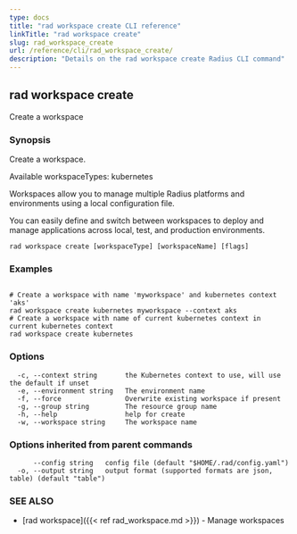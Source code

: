 ```yaml
---
type: docs
title: "rad workspace create CLI reference"
linkTitle: "rad workspace create"
slug: rad_workspace_create
url: /reference/cli/rad_workspace_create/
description: "Details on the rad workspace create Radius CLI command"
---
```

## rad workspace create

Create a workspace

### Synopsis

Create a workspace.

Available workspaceTypes: kubernetes

Workspaces allow you to manage multiple Radius platforms and environments using a local configuration file. 

You can easily define and switch between workspaces to deploy and manage applications across local, test, and production environments.

```
rad workspace create [workspaceType] [workspaceName] [flags]
```

### Examples

```

# Create a workspace with name 'myworkspace' and kubernetes context 'aks'
rad workspace create kubernetes myworkspace --context aks
# Create a workspace with name of current kubernetes context in current kubernetes context
rad workspace create kubernetes
```

### Options

```
  -c, --context string       the Kubernetes context to use, will use the default if unset
  -e, --environment string   The environment name
  -f, --force                Overwrite existing workspace if present
  -g, --group string         The resource group name
  -h, --help                 help for create
  -w, --workspace string     The workspace name
```

### Options inherited from parent commands

```
      --config string   config file (default "$HOME/.rad/config.yaml")
  -o, --output string   output format (supported formats are json, table) (default "table")
```

### SEE ALSO

* [rad workspace]({{< ref rad_workspace.md >}})	 - Manage workspaces


